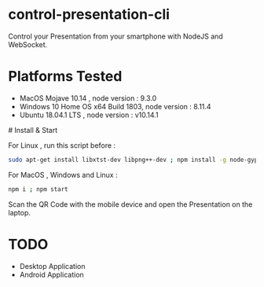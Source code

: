 # control-presentation-cli

Control your Presentation from your smartphone with NodeJS and WebSocket.
# Platforms Tested
<ul>
<li>MacOS Mojave 10.14 , node version : 9.3.0</li>
<li>Windows 10 Home OS x64 Build 1803, node version : 8.11.4 </li>
<li>Ubuntu 18.04.1 LTS , node version : v10.14.1 </li>
</ul>
# Install & Start

For Linux , run this script before  : 

```bash
sudo apt-get install libxtst-dev libpng++-dev ; npm install -g node-gyp
```

For MacOS , Windows and Linux :

```bash
npm i ; npm start
```

Scan the QR Code with the mobile device and open the Presentation on the laptop.

# TODO

<ul>
<li> Desktop Application </li>
<li> Android Application </li>
</ul>

